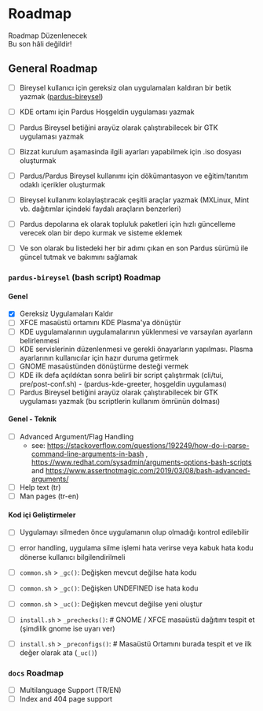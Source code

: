 # Roadmap
<div class="warning">Roadmap Düzenlenecek<br>Bu son hâli değildir!</div>

## General Roadmap

- [ ] Bireysel kullanıcı için gereksiz olan uygulamaları kaldıran bir betik yazmak ([pardus-bireysel](#pardus-bireysel-bash-script-roadmap))
- [ ] KDE ortamı için Pardus Hoşgeldin uygulaması yazmak
- [ ] Pardus Bireysel betiğini arayüz olarak çalıştırabilecek bir GTK uygulaması yazmak
- [ ] Bizzat kurulum aşamasinda ilgili ayarları yapabilmek için .iso dosyası oluşturmak
- [ ] Pardus/Pardus Bireysel kullanımı için dökümantasyon ve eğitim/tanıtım odaklı içerikler oluşturmak
- [ ] Bireysel kullanımı kolaylaştıracak çeşitli araçlar yazmak (MXLinux, Mint vb. dağıtımlar içindeki faydalı araçların benzerleri)
- [ ] Pardus depolarına ek olarak topluluk paketleri için hızlı güncelleme verecek olan bir depo kurmak ve sisteme eklemek
- [ ] Ve son olarak bu listedeki her bir adımı çıkan en son Pardus sürümü ile güncel tutmak ve bakımını sağlamak



### `pardus-bireysel` (bash script) Roadmap
#### Genel
- [x] Gereksiz Uygulamaları Kaldır
- [ ] XFCE masaüstü ortamını KDE Plasma'ya dönüştür
- [ ] KDE uygulamalarının uygulamalarının yüklenmesi ve varsayılan ayarların belirlenmesi
- [ ] KDE servislerinin düzenlenmesi ve gerekli önayarların yapılması. Plasma ayarlarının kullanıcılar için hazır duruma getirmek
- [ ] GNOME masaüstünden dönüştürme desteği vermek
- [ ] KDE ilk defa açıldıktan sonra belirli bir script çalıştırmak (cli/tui, pre/post-conf.sh) - (pardus-kde-greeter, hoşgeldin uygulaması)
- [ ] Pardus Bireysel betiğini arayüz olarak çalıştırabilecek bir GTK uygulaması yazmak (bu scriptlerin kullanım ömrünün dolması)

#### Genel - Teknik
- [ ] Advanced Argument/Flag Handling
  - see: https://stackoverflow.com/questions/192249/how-do-i-parse-command-line-arguments-in-bash , https://www.redhat.com/sysadmin/arguments-options-bash-scripts and https://www.assertnotmagic.com/2019/03/08/bash-advanced-arguments/
- [ ] Help text (tr)
- [ ] Man pages (tr-en)

#### Kod içi Geliştirmeler
- [ ] Uygulamayı silmeden önce uygulamanın olup olmadığı kontrol edilebilir
- [ ] error handling, uygulama silme işlemi hata verirse veya kabuk hata kodu dönerse kullanıcı bilgilendirilmeli
- [ ] `common.sh` > `_gc()`: Değişken mevcut değilse hata kodu
- [ ] `common.sh` > `_gc()`: Değişken UNDEFINED ise hata kodu
- [ ] `common.sh` > `_uc()`: Değişken mevcut değilse yeni oluştur
- [ ] `install.sh` > `_prechecks()`: # GNOME / XFCE masaüstü dağıtımı tespit et (şimdilik gnome ise uyarı ver)
- [ ] `install.sh` > `_preconfigs()`: # Masaüstü Ortamını burada tespit et ve ilk değer olarak ata (`_uc()`)


### `docs` Roadmap
- [ ] Multilanguage Support (TR/EN)
- [ ] Index and 404 page support